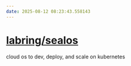 ```yaml
---
date: 2025-08-12 08:23:43.558143
---
```


# [labring/sealos](https://github.com/labring/sealos)

cloud os to dev, deploy, and scale on kubernetes